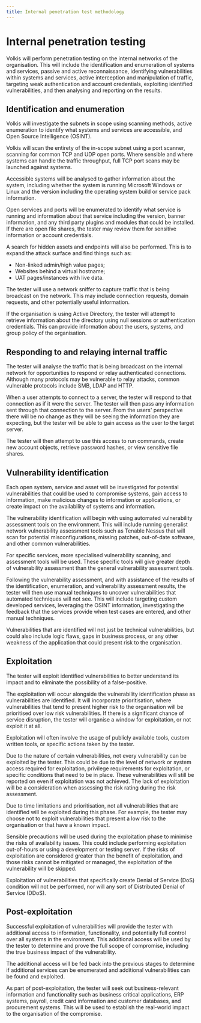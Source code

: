 ```yaml
---
title: Internal penetration test methodology
---
```


# Internal penetration testing

Volkis will perform penetration testing on the internal networks of the organisation. This will include the identification and enumeration of systems and services, passive and active reconnaissance, identifying vulnerabilities within systems and services, active interception and manipulation of traffic, targeting weak authentication and account credentials, exploiting identified vulnerabilities, and then analysing and reporting on the results.

## Identification and enumeration

Volkis will investigate the subnets in scope using scanning methods, active enumeration to identify what systems and services are accessible, and Open Source Intelligence (OSINT).

Volkis will scan the entirety of the in-scope subnet using a port scanner, scanning for common TCP and UDP open ports. Where sensible and where systems can handle the traffic throughput, full TCP port scans may be launched against systems.

Accessible systems will be analysed to gather information about the system, including whether the system is running Microsoft Windows or Linux and the version including the operating system build or service pack information.

Open services and ports will be enumerated to identify what service is running and information about that service including the version, banner information, and any third party plugins and modules that could be installed. If there are open file shares, the tester may review them for sensitive information or account credentials.

A search for hidden assets and endpoints will also be performed. This is to expand the attack surface and find things such as:

- Non-linked admin/high value pages;
- Websites behind a virtual hostname;
- UAT pages/instances with live data.

The tester will use a network sniffer to capture traffic that is being broadcast on the network. This may include connection requests, domain requests, and other potentially useful information.

If the organisation is using Active Directory, the tester will attempt to retrieve information about the directory using null sessions or authentication credentials. This can provide information about the users, systems, and group policy of the organisation.

## Responding to and relaying internal traffic

The tester will analyse the traffic that is being broadcast on the internal network for opportunities to respond or relay authenticated connections. Although many protocols may be vulnerable to relay attacks, common vulnerable protocols include SMB, LDAP and HTTP.

When a user attempts to connect to a server, the tester will respond to that connection as if it were the server. The tester will then pass any information sent through that connection to the server. From the users' perspective there will be no change as they will be seeing the information they are expecting, but the tester will be able to gain access as the user to the target server.

The tester will then attempt to use this access to run commands, create new account objects, retrieve password hashes, or view sensitive file shares.

## Vulnerability identification

Each open system, service and asset will be investigated for potential vulnerabilities that could be used to compromise systems, gain access to information, make malicious changes to information or applications, or create impact on the availability of systems and information.

The vulnerability identification will begin with using automated vulnerability assessment tools on the environment. This will include running generalist network vulnerability assessment tools such as Tenable Nessus that will scan for potential misconfigurations, missing patches, out-of-date software, and other common vulnerabilities.

For specific services, more specialised vulnerability scanning, and assessment tools will be used. These specific tools will give greater depth of vulnerability assessment than the general vulnerability assessment tools.

Following the vulnerability assessment, and with assistance of the results of the identification, enumeration, and vulnerability assessment results, the tester will then use manual techniques to uncover vulnerabilities that automated techniques will not see. This will include targeting custom developed services, leveraging the OSINT information, investigating the feedback that the services provide when test cases are entered, and other manual techniques.

Vulnerabilities that are identified will not just be technical vulnerabilities, but could also include logic flaws, gaps in business process, or any other weakness of the application that could present risk to the organisation.

## Exploitation

The tester will exploit identified vulnerabilities to better understand its impact and to eliminate the possibility of a false-positive.

The exploitation will occur alongside the vulnerability identification phase as vulnerabilities are identified. It will incorporate prioritisation, where vulnerabilities that tend to present higher risk to the organisation will be prioritised over low risk vulnerabilities. If there is a significant chance of service disruption, the tester will organise a window for exploitation, or not exploit it at all.

Exploitation will often involve the usage of publicly available tools, custom written tools, or specific actions taken by the tester.

Due to the nature of certain vulnerabilities, not every vulnerability can be exploited by the tester. This could be due to the level of network or system access required for exploitation, privilege requirements for exploitation, or specific conditions that need to be in place. These vulnerabilities will still be reported on even if exploitation was not achieved. The lack of exploitation will be a consideration when assessing the risk rating during the risk assessment.

Due to time limitations and prioritisation, not all vulnerabilities that are identified will be exploited during this phase. For example, the tester may choose not to exploit vulnerabilities that present a low risk to the organisation or that have a known impact.

Sensible precautions will be used during the exploitation phase to minimise the risks of availability issues. This could include performing exploitation out-of-hours or using a development or testing server. If the risks of exploitation are considered greater than the benefit of exploitation, and those risks cannot be mitigated or managed, the exploitation of the vulnerability will be skipped.

Exploitation of vulnerabilities that specifically create Denial of Service (DoS) condition will not be performed, nor will any sort of Distributed Denial of Service (DDoS).

## Post-exploitation

Successful exploitation of vulnerabilities will provide the tester with additional access to information, functionality, and potentially full control over all systems in the environment. This additional access will be used by the tester to determine and prove the full scope of compromise, including the true business impact of the vulnerability.

The additional access will be fed back into the previous stages to determine if additional services can be enumerated and additional vulnerabilities can be found and exploited.

As part of post-exploitation, the tester will seek out business-relevant information and functionality such as business critical applications, ERP systems, payroll, credit card information and customer databases, and procurement systems. This will be used to establish the real-world impact to the organisation of the compromise.
